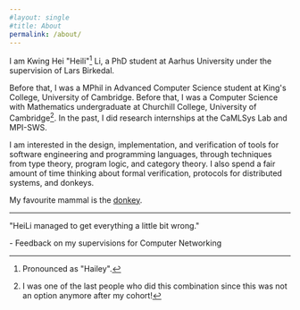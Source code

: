 ```yaml
---
#layout: single
#title: About
permalink: /about/
---
```

I am Kwing Hei "Heili"[^1] Li, a PhD student at Aarhus University under the supervision of Lars Birkedal.

Before that, I was a MPhil in Advanced Computer Science student at King's College, University of Cambridge. Before that, I was a Computer Science with Mathematics undergraduate at Churchill College, University of Cambridge[^2]. In the past, I did research internships at the CaMLSys Lab and MPI-SWS.

I am interested in the design, implementation, and verification of tools for software engineering and programming languages, through techniques from type theory, program logic, and category theory. I also spend a fair amount of time thinking about formal verification, protocols for distributed systems, and donkeys.

My favourite mammal is the [donkey](https://en.wikipedia.org/wiki/Donkey). 

<!--- 
Whenever I am free, I spend my  time [coxing]({%link other/coxing.markdown %}) on the river or writing humorous [poems]({% link  other/poems.markdown %}). I am also extremely passionate about giving speeches and presentations, and I won some [awards]({% link  projects/entropy.markdown %}) for my talks in the past.
-->

[^1]: Pronounced as "Hailey".
[^2]:  I was one of the last people who did this combination since this was not an option anymore after my cohort!

--------------

"HeiLi managed to get everything a little bit wrong."

  \- Feedback on my supervisions for Computer Networking

<!--- 
This is the base Jekyll theme. You can find out more info about customizing your Jekyll theme, as well as basic Jekyll usage documentation at [jekyllrb.com](https://jekyllrb.com/)

You can find the source code for Minima at GitHub:
[jekyll][jekyll-organization] /
[minima](https://github.com/jekyll/minima)

You can find the source code for Jekyll at GitHub:
[jekyll][jekyll-organization] /
[jekyll](https://github.com/jekyll/jekyll)


[jekyll-organization]: https://github.com/jekyll
-->